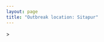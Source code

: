```yaml
---
layout: page
title: "Outbreak location: Sitapur"
---
```

<div id="mapid">
<script src="https://buda-magenta.github.io/hazard_map/load_map.js"></script>
><script>
var marker_outbreak = L.marker([27.504639, 80.829466],{"autoPan": true}).addTo(map); marker_outbreak.bindTooltip("Sitapur").openTooltip();

var circle_1 = L.circle([28.794068, 79.185930], {"pane": "markerPane", "color": "red", "fill": true, "fillOpacity": 0.2, "fillRule": "evenodd", "lineCap": "round", "lineJoin": "round", "opacity": 1.0, "radius": 441815, "stroke": true, "weight": 2}).addTo(map);
circle_1.bindTooltip("Rampur<br>rank: 1<br>hazard index: 0.110454")

var circle_2 = L.circle([27.912633, 79.746563], {"pane": "markerPane", "color": "red", "fill": true, "fillOpacity": 0.2, "fillRule": "evenodd", "lineCap": "round", "lineJoin": "round", "opacity": 1.0, "radius": 264497, "stroke": true, "weight": 2}).addTo(map);
circle_2.bindTooltip("Shahjahanpur<br>rank: 2<br>hazard index: 0.066124")

var circle_3 = L.circle([28.651718, 77.221939], {"pane": "markerPane", "color": "red", "fill": true, "fillOpacity": 0.2, "fillRule": "evenodd", "lineCap": "round", "lineJoin": "round", "opacity": 1.0, "radius": 200641, "stroke": true, "weight": 2}).addTo(map);
circle_3.bindTooltip("Delhi<br>rank: 3<br>hazard index: 0.050160")

var circle_4 = L.circle([26.460914, 80.321759], {"pane": "markerPane", "color": "red", "fill": true, "fillOpacity": 0.2, "fillRule": "evenodd", "lineCap": "round", "lineJoin": "round", "opacity": 1.0, "radius": 186128, "stroke": true, "weight": 2}).addTo(map);
circle_4.bindTooltip("Kanpur<br>rank: 4<br>hazard index: 0.046532")

var circle_5 = L.circle([26.838100, 80.934600], {"pane": "markerPane", "color": "red", "fill": true, "fillOpacity": 0.2, "fillRule": "evenodd", "lineCap": "round", "lineJoin": "round", "opacity": 1.0, "radius": 74158, "stroke": true, "weight": 2}).addTo(map);
circle_5.bindTooltip("Lucknow<br>rank: 5<br>hazard index: 0.018540")

var circle_6 = L.circle([27.109667, 81.918329], {"pane": "markerPane", "color": "red", "fill": true, "fillOpacity": 0.2, "fillRule": "evenodd", "lineCap": "round", "lineJoin": "round", "opacity": 1.0, "radius": 71921, "stroke": true, "weight": 2}).addTo(map);
circle_6.bindTooltip("Gonda<br>rank: 6<br>hazard index: 0.017980")

var circle_7 = L.circle([28.457876, 79.405571], {"pane": "markerPane", "color": "red", "fill": true, "fillOpacity": 0.2, "fillRule": "evenodd", "lineCap": "round", "lineJoin": "round", "opacity": 1.0, "radius": 38293, "stroke": true, "weight": 2}).addTo(map);
circle_7.bindTooltip("Bareilly<br>rank: 7<br>hazard index: 0.009573")

var circle_8 = L.circle([27.985060, 80.753845], {"pane": "markerPane", "color": "red", "fill": true, "fillOpacity": 0.2, "fillRule": "evenodd", "lineCap": "round", "lineJoin": "round", "opacity": 1.0, "radius": 31399, "stroke": true, "weight": 2}).addTo(map);
circle_8.bindTooltip("Lakhimpur<br>rank: 8<br>hazard index: 0.007850")

var circle_9 = L.circle([26.671329, 83.364583], {"pane": "markerPane", "color": "red", "fill": true, "fillOpacity": 0.2, "fillRule": "evenodd", "lineCap": "round", "lineJoin": "round", "opacity": 1.0, "radius": 25755, "stroke": true, "weight": 2}).addTo(map);
circle_9.bindTooltip("Gorakhpur<br>rank: 9<br>hazard index: 0.006439")

var circle_10 = L.circle([27.338577, 80.097526], {"pane": "markerPane", "color": "red", "fill": true, "fillOpacity": 0.2, "fillRule": "evenodd", "lineCap": "round", "lineJoin": "round", "opacity": 1.0, "radius": 24777, "stroke": true, "weight": 2}).addTo(map);
circle_10.bindTooltip("Hardoi<br>rank: 10<br>hazard index: 0.006194")

var circle_11 = L.circle([29.214460, 79.527918], {"pane": "markerPane", "color": "red", "fill": true, "fillOpacity": 0.2, "fillRule": "evenodd", "lineCap": "round", "lineJoin": "round", "opacity": 1.0, "radius": 19333, "stroke": true, "weight": 2}).addTo(map);
circle_11.bindTooltip("Haldwani<br>rank: 11<br>hazard index: 0.004833")

var circle_12 = L.circle([28.969640, 79.379747], {"pane": "markerPane", "color": "red", "fill": true, "fillOpacity": 0.2, "fillRule": "evenodd", "lineCap": "round", "lineJoin": "round", "opacity": 1.0, "radius": 17348, "stroke": true, "weight": 2}).addTo(map);
circle_12.bindTooltip("Rudrapur City<br>rank: 12<br>hazard index: 0.004337")

var circle_13 = L.circle([28.863842, 78.805778], {"pane": "markerPane", "color": "red", "fill": true, "fillOpacity": 0.2, "fillRule": "evenodd", "lineCap": "round", "lineJoin": "round", "opacity": 1.0, "radius": 16078, "stroke": true, "weight": 2}).addTo(map);
circle_13.bindTooltip("Moradabad<br>rank: 13<br>hazard index: 0.004020")

var circle_14 = L.circle([26.638076, 82.059024], {"pane": "markerPane", "color": "red", "fill": true, "fillOpacity": 0.2, "fillRule": "evenodd", "lineCap": "round", "lineJoin": "round", "opacity": 1.0, "radius": 12578, "stroke": true, "weight": 2}).addTo(map);
circle_14.bindTooltip("Faizabad<br>rank: 14<br>hazard index: 0.003145")

var circle_15 = L.circle([26.575504, 80.613762], {"pane": "markerPane", "color": "red", "fill": true, "fillOpacity": 0.2, "fillRule": "evenodd", "lineCap": "round", "lineJoin": "round", "opacity": 1.0, "radius": 12019, "stroke": true, "weight": 2}).addTo(map);
circle_15.bindTooltip("Unnao<br>rank: 15<br>hazard index: 0.003005")

var circle_16 = L.circle([25.531031, 78.652689], {"pane": "markerPane", "color": "red", "fill": true, "fillOpacity": 0.2, "fillRule": "evenodd", "lineCap": "round", "lineJoin": "round", "opacity": 1.0, "radius": 9457, "stroke": true, "weight": 2}).addTo(map);
circle_16.bindTooltip("Jhansi<br>rank: 16<br>hazard index: 0.002364")

var circle_17 = L.circle([25.438130, 81.833800], {"pane": "markerPane", "color": "red", "fill": true, "fillOpacity": 0.2, "fillRule": "evenodd", "lineCap": "round", "lineJoin": "round", "opacity": 1.0, "radius": 7381, "stroke": true, "weight": 2}).addTo(map);
circle_17.bindTooltip("Allahabad<br>rank: 17<br>hazard index: 0.001845")

var circle_18 = L.circle([28.495208, 80.107541], {"pane": "markerPane", "color": "red", "fill": true, "fillOpacity": 0.2, "fillRule": "evenodd", "lineCap": "round", "lineJoin": "round", "opacity": 1.0, "radius": 6853, "stroke": true, "weight": 2}).addTo(map);
circle_18.bindTooltip("Pilibhit<br>rank: 18<br>hazard index: 0.001713")

var circle_19 = L.circle([27.437194, 79.489129], {"pane": "markerPane", "color": "red", "fill": true, "fillOpacity": 0.2, "fillRule": "evenodd", "lineCap": "round", "lineJoin": "round", "opacity": 1.0, "radius": 6812, "stroke": true, "weight": 2}).addTo(map);
circle_19.bindTooltip("Farrukhabad<br>rank: 19<br>hazard index: 0.001703")

var circle_20 = L.circle([26.718324, 79.090254], {"pane": "markerPane", "color": "red", "fill": true, "fillOpacity": 0.2, "fillRule": "evenodd", "lineCap": "round", "lineJoin": "round", "opacity": 1.0, "radius": 6343, "stroke": true, "weight": 2}).addTo(map);
circle_20.bindTooltip("Etawah<br>rank: 20<br>hazard index: 0.001586")

var circle_21 = L.circle([25.843539, 80.918004], {"pane": "markerPane", "color": "red", "fill": true, "fillOpacity": 0.2, "fillRule": "evenodd", "lineCap": "round", "lineJoin": "round", "opacity": 1.0, "radius": 4787, "stroke": true, "weight": 2}).addTo(map);
circle_21.bindTooltip("Fatehpur<br>rank: 21<br>hazard index: 0.001197")

var circle_22 = L.circle([26.250000, 81.250000], {"pane": "markerPane", "color": "red", "fill": true, "fillOpacity": 0.2, "fillRule": "evenodd", "lineCap": "round", "lineJoin": "round", "opacity": 1.0, "radius": 4719, "stroke": true, "weight": 2}).addTo(map);
circle_22.bindTooltip("Rae Bareli<br>rank: 22<br>hazard index: 0.001180")

var circle_23 = L.circle([27.733696, 81.477321], {"pane": "markerPane", "color": "red", "fill": true, "fillOpacity": 0.2, "fillRule": "evenodd", "lineCap": "round", "lineJoin": "round", "opacity": 1.0, "radius": 4600, "stroke": true, "weight": 2}).addTo(map);
circle_23.bindTooltip("Bahraich<br>rank: 23<br>hazard index: 0.001150")

var circle_24 = L.circle([28.740613, 77.835426], {"pane": "markerPane", "color": "red", "fill": true, "fillOpacity": 0.2, "fillRule": "evenodd", "lineCap": "round", "lineJoin": "round", "opacity": 1.0, "radius": 4362, "stroke": true, "weight": 2}).addTo(map);
circle_24.bindTooltip("Hapur<br>rank: 24<br>hazard index: 0.001091")

var circle_25 = L.circle([26.724789, 82.793269], {"pane": "markerPane", "color": "red", "fill": true, "fillOpacity": 0.2, "fillRule": "evenodd", "lineCap": "round", "lineJoin": "round", "opacity": 1.0, "radius": 3927, "stroke": true, "weight": 2}).addTo(map);
circle_25.bindTooltip("Basti<br>rank: 25<br>hazard index: 0.000982")

var circle_26 = L.circle([26.791073, 84.560107], {"pane": "markerPane", "color": "red", "fill": true, "fillOpacity": 0.2, "fillRule": "evenodd", "lineCap": "round", "lineJoin": "round", "opacity": 1.0, "radius": 3459, "stroke": true, "weight": 2}).addTo(map);
circle_26.bindTooltip("Bettiah<br>rank: 26<br>hazard index: 0.000865")

var circle_27 = L.circle([19.075990, 72.877393], {"pane": "markerPane", "color": "red", "fill": true, "fillOpacity": 0.2, "fillRule": "evenodd", "lineCap": "round", "lineJoin": "round", "opacity": 1.0, "radius": 3444, "stroke": true, "weight": 2}).addTo(map);
circle_27.bindTooltip("Mumbai<br>rank: 27<br>hazard index: 0.000861")

var circle_28 = L.circle([25.335649, 83.007629], {"pane": "markerPane", "color": "red", "fill": true, "fillOpacity": 0.2, "fillRule": "evenodd", "lineCap": "round", "lineJoin": "round", "opacity": 1.0, "radius": 3344, "stroke": true, "weight": 2}).addTo(map);
circle_28.bindTooltip("Varanasi<br>rank: 28<br>hazard index: 0.000836")

var circle_29 = L.circle([28.923397, 78.488317], {"pane": "markerPane", "color": "red", "fill": true, "fillOpacity": 0.2, "fillRule": "evenodd", "lineCap": "round", "lineJoin": "round", "opacity": 1.0, "radius": 3259, "stroke": true, "weight": 2}).addTo(map);
circle_29.bindTooltip("Amroha<br>rank: 29<br>hazard index: 0.000815")

var circle_30 = L.circle([28.753900, 77.399900], {"pane": "markerPane", "color": "red", "fill": true, "fillOpacity": 0.2, "fillRule": "evenodd", "lineCap": "round", "lineJoin": "round", "opacity": 1.0, "radius": 3144, "stroke": true, "weight": 2}).addTo(map);
circle_30.bindTooltip("Khora<br>rank: 30<br>hazard index: 0.000786")

var circle_31 = L.circle([26.148658, 85.340013], {"pane": "markerPane", "color": "red", "fill": true, "fillOpacity": 0.2, "fillRule": "evenodd", "lineCap": "round", "lineJoin": "round", "opacity": 1.0, "radius": 3045, "stroke": true, "weight": 2}).addTo(map);
circle_31.bindTooltip("Muzaffarpur<br>rank: 31<br>hazard index: 0.000761")

var circle_32 = L.circle([28.428262, 77.002700], {"pane": "markerPane", "color": "red", "fill": true, "fillOpacity": 0.2, "fillRule": "evenodd", "lineCap": "round", "lineJoin": "round", "opacity": 1.0, "radius": 2836, "stroke": true, "weight": 2}).addTo(map);
circle_32.bindTooltip("Gurgaon<br>rank: 32<br>hazard index: 0.000709")

var circle_33 = L.circle([27.059011, 84.206464], {"pane": "markerPane", "color": "red", "fill": true, "fillOpacity": 0.2, "fillRule": "evenodd", "lineCap": "round", "lineJoin": "round", "opacity": 1.0, "radius": 2714, "stroke": true, "weight": 2}).addTo(map);
circle_33.bindTooltip("Bagaha<br>rank: 33<br>hazard index: 0.000679")

var circle_34 = L.circle([28.402979, 77.310384], {"pane": "markerPane", "color": "red", "fill": true, "fillOpacity": 0.2, "fillRule": "evenodd", "lineCap": "round", "lineJoin": "round", "opacity": 1.0, "radius": 2603, "stroke": true, "weight": 2}).addTo(map);
circle_34.bindTooltip("Faridabad<br>rank: 34<br>hazard index: 0.000651")

var circle_35 = L.circle([27.175255, 78.009816], {"pane": "markerPane", "color": "red", "fill": true, "fillOpacity": 0.2, "fillRule": "evenodd", "lineCap": "round", "lineJoin": "round", "opacity": 1.0, "radius": 2553, "stroke": true, "weight": 2}).addTo(map);
circle_35.bindTooltip("Agra<br>rank: 35<br>hazard index: 0.000638")

var circle_36 = L.circle([30.909016, 75.851601], {"pane": "markerPane", "color": "red", "fill": true, "fillOpacity": 0.2, "fillRule": "evenodd", "lineCap": "round", "lineJoin": "round", "opacity": 1.0, "radius": 2371, "stroke": true, "weight": 2}).addTo(map);
circle_36.bindTooltip("Ludhiana<br>rank: 36<br>hazard index: 0.000593")

var circle_37 = L.circle([26.083143, 86.032571], {"pane": "markerPane", "color": "red", "fill": true, "fillOpacity": 0.2, "fillRule": "evenodd", "lineCap": "round", "lineJoin": "round", "opacity": 1.0, "radius": 2222, "stroke": true, "weight": 2}).addTo(map);
circle_37.bindTooltip("Darbhanga<br>rank: 37<br>hazard index: 0.000556")

var circle_38 = L.circle([29.000653, 77.768229], {"pane": "markerPane", "color": "red", "fill": true, "fillOpacity": 0.2, "fillRule": "evenodd", "lineCap": "round", "lineJoin": "round", "opacity": 1.0, "radius": 2166, "stroke": true, "weight": 2}).addTo(map);
circle_38.bindTooltip("Meerut<br>rank: 38<br>hazard index: 0.000542")

var circle_39 = L.circle([28.901090, 76.580193], {"pane": "markerPane", "color": "red", "fill": true, "fillOpacity": 0.2, "fillRule": "evenodd", "lineCap": "round", "lineJoin": "round", "opacity": 1.0, "radius": 2064, "stroke": true, "weight": 2}).addTo(map);
circle_39.bindTooltip("Rohtak<br>rank: 39<br>hazard index: 0.000516")

var circle_40 = L.circle([30.325565, 78.043681], {"pane": "markerPane", "color": "red", "fill": true, "fillOpacity": 0.2, "fillRule": "evenodd", "lineCap": "round", "lineJoin": "round", "opacity": 1.0, "radius": 2014, "stroke": true, "weight": 2}).addTo(map);
circle_40.bindTooltip("Dehradun<br>rank: 40<br>hazard index: 0.000504")

var circle_41 = L.circle([12.979120, 77.591300], {"pane": "markerPane", "color": "red", "fill": true, "fillOpacity": 0.2, "fillRule": "evenodd", "lineCap": "round", "lineJoin": "round", "opacity": 1.0, "radius": 1812, "stroke": true, "weight": 2}).addTo(map);
circle_41.bindTooltip("Bangalore<br>rank: 41<br>hazard index: 0.000453")

var circle_42 = L.circle([25.773344, 84.784977], {"pane": "markerPane", "color": "red", "fill": true, "fillOpacity": 0.2, "fillRule": "evenodd", "lineCap": "round", "lineJoin": "round", "opacity": 1.0, "radius": 1719, "stroke": true, "weight": 2}).addTo(map);
circle_42.bindTooltip("Chapra<br>rank: 42<br>hazard index: 0.000430")

var circle_43 = L.circle([25.609324, 85.123525], {"pane": "markerPane", "color": "red", "fill": true, "fillOpacity": 0.2, "fillRule": "evenodd", "lineCap": "round", "lineJoin": "round", "opacity": 1.0, "radius": 1710, "stroke": true, "weight": 2}).addTo(map);
circle_43.bindTooltip("Patna<br>rank: 43<br>hazard index: 0.000428")

var circle_44 = L.circle([25.512719, 86.090571], {"pane": "markerPane", "color": "red", "fill": true, "fillOpacity": 0.2, "fillRule": "evenodd", "lineCap": "round", "lineJoin": "round", "opacity": 1.0, "radius": 1692, "stroke": true, "weight": 2}).addTo(map);
circle_44.bindTooltip("Begusarai<br>rank: 44<br>hazard index: 0.000423")

var circle_45 = L.circle([26.439874, 80.018000], {"pane": "markerPane", "color": "red", "fill": true, "fillOpacity": 0.2, "fillRule": "evenodd", "lineCap": "round", "lineJoin": "round", "opacity": 1.0, "radius": 1543, "stroke": true, "weight": 2}).addTo(map);
circle_45.bindTooltip("Akbarpur<br>rank: 45<br>hazard index: 0.000386")

var circle_46 = L.circle([22.541418, 88.357691], {"pane": "markerPane", "color": "red", "fill": true, "fillOpacity": 0.2, "fillRule": "evenodd", "lineCap": "round", "lineJoin": "round", "opacity": 1.0, "radius": 1529, "stroke": true, "weight": 2}).addTo(map);
circle_46.bindTooltip("Kolkata<br>rank: 46<br>hazard index: 0.000382")

var circle_47 = L.circle([25.476300, 80.339500], {"pane": "markerPane", "color": "red", "fill": true, "fillOpacity": 0.2, "fillRule": "evenodd", "lineCap": "round", "lineJoin": "round", "opacity": 1.0, "radius": 1463, "stroke": true, "weight": 2}).addTo(map);
circle_47.bindTooltip("Banda<br>rank: 47<br>hazard index: 0.000366")

var circle_48 = L.circle([27.876990, 78.137290], {"pane": "markerPane", "color": "red", "fill": true, "fillOpacity": 0.2, "fillRule": "evenodd", "lineCap": "round", "lineJoin": "round", "opacity": 1.0, "radius": 1414, "stroke": true, "weight": 2}).addTo(map);
circle_48.bindTooltip("Aligarh<br>rank: 48<br>hazard index: 0.000354")

var circle_49 = L.circle([31.634308, 74.873679], {"pane": "markerPane", "color": "red", "fill": true, "fillOpacity": 0.2, "fillRule": "evenodd", "lineCap": "round", "lineJoin": "round", "opacity": 1.0, "radius": 1395, "stroke": true, "weight": 2}).addTo(map);
circle_49.bindTooltip("Amritsar<br>rank: 49<br>hazard index: 0.000349")

var circle_50 = L.circle([29.988077, 77.508130], {"pane": "markerPane", "color": "red", "fill": true, "fillOpacity": 0.2, "fillRule": "evenodd", "lineCap": "round", "lineJoin": "round", "opacity": 1.0, "radius": 1349, "stroke": true, "weight": 2}).addTo(map);
circle_50.bindTooltip("Saharanpur<br>rank: 50<br>hazard index: 0.000337")

var circle_51 = L.circle([23.021624, 72.579707], {"pane": "markerPane", "color": "red", "fill": true, "fillOpacity": 0.2, "fillRule": "evenodd", "lineCap": "round", "lineJoin": "round", "opacity": 1.0, "radius": 1301, "stroke": true, "weight": 2}).addTo(map);
circle_51.bindTooltip("Ahmedabad<br>rank: 51<br>hazard index: 0.000325")

var circle_52 = L.circle([17.388786, 78.461065], {"pane": "markerPane", "color": "red", "fill": true, "fillOpacity": 0.2, "fillRule": "evenodd", "lineCap": "round", "lineJoin": "round", "opacity": 1.0, "radius": 1268, "stroke": true, "weight": 2}).addTo(map);
circle_52.bindTooltip("Hyderabad<br>rank: 52<br>hazard index: 0.000317")

var circle_53 = L.circle([31.292011, 75.568058], {"pane": "markerPane", "color": "red", "fill": true, "fillOpacity": 0.2, "fillRule": "evenodd", "lineCap": "round", "lineJoin": "round", "opacity": 1.0, "radius": 1266, "stroke": true, "weight": 2}).addTo(map);
circle_53.bindTooltip("Jalandhar<br>rank: 53<br>hazard index: 0.000317")

var circle_54 = L.circle([25.720581, 85.255560], {"pane": "markerPane", "color": "red", "fill": true, "fillOpacity": 0.2, "fillRule": "evenodd", "lineCap": "round", "lineJoin": "round", "opacity": 1.0, "radius": 1255, "stroke": true, "weight": 2}).addTo(map);
circle_54.bindTooltip("Hajipur<br>rank: 54<br>hazard index: 0.000314")

var circle_55 = L.circle([28.068312, 79.046073], {"pane": "markerPane", "color": "red", "fill": true, "fillOpacity": 0.2, "fillRule": "evenodd", "lineCap": "round", "lineJoin": "round", "opacity": 1.0, "radius": 1239, "stroke": true, "weight": 2}).addTo(map);
circle_55.bindTooltip("Budaun<br>rank: 55<br>hazard index: 0.000310")

var circle_56 = L.circle([29.938447, 78.145298], {"pane": "markerPane", "color": "red", "fill": true, "fillOpacity": 0.2, "fillRule": "evenodd", "lineCap": "round", "lineJoin": "round", "opacity": 1.0, "radius": 1233, "stroke": true, "weight": 2}).addTo(map);
circle_56.bindTooltip("Haridwar<br>rank: 56<br>hazard index: 0.000308")

var circle_57 = L.circle([26.915458, 75.818982], {"pane": "markerPane", "color": "red", "fill": true, "fillOpacity": 0.2, "fillRule": "evenodd", "lineCap": "round", "lineJoin": "round", "opacity": 1.0, "radius": 1231, "stroke": true, "weight": 2}).addTo(map);
circle_57.bindTooltip("Jaipur<br>rank: 57<br>hazard index: 0.000308")

var circle_58 = L.circle([27.633333, 77.583333], {"pane": "markerPane", "color": "red", "fill": true, "fillOpacity": 0.2, "fillRule": "evenodd", "lineCap": "round", "lineJoin": "round", "opacity": 1.0, "radius": 1208, "stroke": true, "weight": 2}).addTo(map);
circle_58.bindTooltip("Mathura<br>rank: 58<br>hazard index: 0.000302")

var circle_59 = L.circle([25.832642, 86.614893], {"pane": "markerPane", "color": "red", "fill": true, "fillOpacity": 0.2, "fillRule": "evenodd", "lineCap": "round", "lineJoin": "round", "opacity": 1.0, "radius": 1189, "stroke": true, "weight": 2}).addTo(map);
circle_59.bindTooltip("Saharsa<br>rank: 59<br>hazard index: 0.000297")

var circle_60 = L.circle([26.669512, 84.957411], {"pane": "markerPane", "color": "red", "fill": true, "fillOpacity": 0.2, "fillRule": "evenodd", "lineCap": "round", "lineJoin": "round", "opacity": 1.0, "radius": 1170, "stroke": true, "weight": 2}).addTo(map);
circle_60.bindTooltip("Motihari<br>rank: 60<br>hazard index: 0.000293")

var circle_61 = L.circle([27.209822, 79.048137], {"pane": "markerPane", "color": "red", "fill": true, "fillOpacity": 0.2, "fillRule": "evenodd", "lineCap": "round", "lineJoin": "round", "opacity": 1.0, "radius": 1153, "stroke": true, "weight": 2}).addTo(map);
circle_61.bindTooltip("Mainpuri<br>rank: 61<br>hazard index: 0.000288")

var circle_62 = L.circle([29.003314, 77.016732], {"pane": "markerPane", "color": "red", "fill": true, "fillOpacity": 0.2, "fillRule": "evenodd", "lineCap": "round", "lineJoin": "round", "opacity": 1.0, "radius": 1152, "stroke": true, "weight": 2}).addTo(map);
circle_62.bindTooltip("Sonipat<br>rank: 62<br>hazard index: 0.000288")

var circle_63 = L.circle([26.131004, 84.391257], {"pane": "markerPane", "color": "red", "fill": true, "fillOpacity": 0.2, "fillRule": "evenodd", "lineCap": "round", "lineJoin": "round", "opacity": 1.0, "radius": 1146, "stroke": true, "weight": 2}).addTo(map);
circle_63.bindTooltip("Siwan<br>rank: 63<br>hazard index: 0.000287")

var circle_64 = L.circle([28.733400, 77.298600], {"pane": "markerPane", "color": "red", "fill": true, "fillOpacity": 0.2, "fillRule": "evenodd", "lineCap": "round", "lineJoin": "round", "opacity": 1.0, "radius": 1145, "stroke": true, "weight": 2}).addTo(map);
circle_64.bindTooltip("Loni<br>rank: 64<br>hazard index: 0.000286")

var circle_65 = L.circle([13.083694, 80.270186], {"pane": "markerPane", "color": "red", "fill": true, "fillOpacity": 0.2, "fillRule": "evenodd", "lineCap": "round", "lineJoin": "round", "opacity": 1.0, "radius": 1105, "stroke": true, "weight": 2}).addTo(map);
circle_65.bindTooltip("Chennai<br>rank: 65<br>hazard index: 0.000276")

var circle_66 = L.circle([18.521428, 73.854454], {"pane": "markerPane", "color": "red", "fill": true, "fillOpacity": 0.2, "fillRule": "evenodd", "lineCap": "round", "lineJoin": "round", "opacity": 1.0, "radius": 1078, "stroke": true, "weight": 2}).addTo(map);
circle_66.bindTooltip("Pune<br>rank: 66<br>hazard index: 0.000270")

var circle_67 = L.circle([30.733442, 76.779714], {"pane": "markerPane", "color": "red", "fill": true, "fillOpacity": 0.2, "fillRule": "evenodd", "lineCap": "round", "lineJoin": "round", "opacity": 1.0, "radius": 1069, "stroke": true, "weight": 2}).addTo(map);
circle_67.bindTooltip("Chandigarh<br>rank: 67<br>hazard index: 0.000267")

var circle_68 = L.circle([29.211757, 78.961731], {"pane": "markerPane", "color": "red", "fill": true, "fillOpacity": 0.2, "fillRule": "evenodd", "lineCap": "round", "lineJoin": "round", "opacity": 1.0, "radius": 1063, "stroke": true, "weight": 2}).addTo(map);
circle_68.bindTooltip("Kashipur<br>rank: 68<br>hazard index: 0.000266")

var circle_69 = L.circle([26.423847, 83.762732], {"pane": "markerPane", "color": "red", "fill": true, "fillOpacity": 0.2, "fillRule": "evenodd", "lineCap": "round", "lineJoin": "round", "opacity": 1.0, "radius": 1028, "stroke": true, "weight": 2}).addTo(map);
circle_69.bindTooltip("Deoria<br>rank: 69<br>hazard index: 0.000257")

var circle_70 = L.circle([25.603508, 83.507454], {"pane": "markerPane", "color": "red", "fill": true, "fillOpacity": 0.2, "fillRule": "evenodd", "lineCap": "round", "lineJoin": "round", "opacity": 1.0, "radius": 1003, "stroke": true, "weight": 2}).addTo(map);
circle_70.bindTooltip("Ghazipur<br>rank: 70<br>hazard index: 0.000251")

var circle_71 = L.circle([24.700385, 78.518668], {"pane": "markerPane", "color": "red", "fill": true, "fillOpacity": 0.2, "fillRule": "evenodd", "lineCap": "round", "lineJoin": "round", "opacity": 1.0, "radius": 1003, "stroke": true, "weight": 2}).addTo(map);
circle_71.bindTooltip("Lalitpur<br>rank: 71<br>hazard index: 0.000251")

var circle_72 = L.circle([27.177366, 78.389912], {"pane": "markerPane", "color": "red", "fill": true, "fillOpacity": 0.2, "fillRule": "evenodd", "lineCap": "round", "lineJoin": "round", "opacity": 1.0, "radius": 979, "stroke": true, "weight": 2}).addTo(map);
circle_72.bindTooltip("Firozabad<br>rank: 72<br>hazard index: 0.000245")

var circle_73 = L.circle([25.954628, 83.647350], {"pane": "markerPane", "color": "red", "fill": true, "fillOpacity": 0.2, "fillRule": "evenodd", "lineCap": "round", "lineJoin": "round", "opacity": 1.0, "radius": 942, "stroke": true, "weight": 2}).addTo(map);
circle_73.bindTooltip("Maunath Bhanjan<br>rank: 73<br>hazard index: 0.000236")

var circle_74 = L.circle([28.660965, 76.834676], {"pane": "markerPane", "color": "red", "fill": true, "fillOpacity": 0.2, "fillRule": "evenodd", "lineCap": "round", "lineJoin": "round", "opacity": 1.0, "radius": 910, "stroke": true, "weight": 2}).addTo(map);
circle_74.bindTooltip("Bahadurgarh<br>rank: 74<br>hazard index: 0.000228")

var circle_75 = L.circle([29.391275, 76.977167], {"pane": "markerPane", "color": "red", "fill": true, "fillOpacity": 0.2, "fillRule": "evenodd", "lineCap": "round", "lineJoin": "round", "opacity": 1.0, "radius": 842, "stroke": true, "weight": 2}).addTo(map);
circle_75.bindTooltip("Panipat<br>rank: 75<br>hazard index: 0.000211")

var circle_76 = L.circle([28.570784, 77.327107], {"pane": "markerPane", "color": "red", "fill": true, "fillOpacity": 0.2, "fillRule": "evenodd", "lineCap": "round", "lineJoin": "round", "opacity": 1.0, "radius": 770, "stroke": true, "weight": 2}).addTo(map);
circle_76.bindTooltip("Noida<br>rank: 76<br>hazard index: 0.000193")

var circle_77 = L.circle([26.716413, 88.430992], {"pane": "markerPane", "color": "red", "fill": true, "fillOpacity": 0.2, "fillRule": "evenodd", "lineCap": "round", "lineJoin": "round", "opacity": 1.0, "radius": 738, "stroke": true, "weight": 2}).addTo(map);
circle_77.bindTooltip("Siliguri<br>rank: 77<br>hazard index: 0.000185")

var circle_78 = L.circle([26.242511, 82.296169], {"pane": "markerPane", "color": "red", "fill": true, "fillOpacity": 0.2, "fillRule": "evenodd", "lineCap": "round", "lineJoin": "round", "opacity": 1.0, "radius": 719, "stroke": true, "weight": 2}).addTo(map);
circle_78.bindTooltip("Sultanpur<br>rank: 78<br>hazard index: 0.000180")

var circle_79 = L.circle([27.883846, 78.634890], {"pane": "markerPane", "color": "red", "fill": true, "fillOpacity": 0.2, "fillRule": "evenodd", "lineCap": "round", "lineJoin": "round", "opacity": 1.0, "radius": 702, "stroke": true, "weight": 2}).addTo(map);
circle_79.bindTooltip("Kasganj<br>rank: 79<br>hazard index: 0.000176")

var circle_80 = L.circle([29.301826, 76.338471], {"pane": "markerPane", "color": "red", "fill": true, "fillOpacity": 0.2, "fillRule": "evenodd", "lineCap": "round", "lineJoin": "round", "opacity": 1.0, "radius": 653, "stroke": true, "weight": 2}).addTo(map);
circle_80.bindTooltip("Jind<br>rank: 80<br>hazard index: 0.000163")

var circle_81 = L.circle([15.398403, 73.812918], {"pane": "markerPane", "color": "red", "fill": true, "fillOpacity": 0.2, "fillRule": "evenodd", "lineCap": "round", "lineJoin": "round", "opacity": 1.0, "radius": 643, "stroke": true, "weight": 2}).addTo(map);
circle_81.bindTooltip("Vasco Da Gama<br>rank: 81<br>hazard index: 0.000161")

var circle_82 = L.circle([26.180598, 91.753943], {"pane": "markerPane", "color": "red", "fill": true, "fillOpacity": 0.2, "fillRule": "evenodd", "lineCap": "round", "lineJoin": "round", "opacity": 1.0, "radius": 632, "stroke": true, "weight": 2}).addTo(map);
circle_82.bindTooltip("Guwahati<br>rank: 82<br>hazard index: 0.000158")

var circle_83 = L.circle([29.448006, 77.740685], {"pane": "markerPane", "color": "red", "fill": true, "fillOpacity": 0.2, "fillRule": "evenodd", "lineCap": "round", "lineJoin": "round", "opacity": 1.0, "radius": 623, "stroke": true, "weight": 2}).addTo(map);
circle_83.bindTooltip("Muzaffarnagar<br>rank: 83<br>hazard index: 0.000156")

var circle_84 = L.circle([29.680327, 76.989625], {"pane": "markerPane", "color": "red", "fill": true, "fillOpacity": 0.2, "fillRule": "evenodd", "lineCap": "round", "lineJoin": "round", "opacity": 1.0, "radius": 579, "stroke": true, "weight": 2}).addTo(map);
circle_84.bindTooltip("Karnal<br>rank: 84<br>hazard index: 0.000145")

var circle_85 = L.circle([34.074744, 74.820444], {"pane": "markerPane", "color": "red", "fill": true, "fillOpacity": 0.2, "fillRule": "evenodd", "lineCap": "round", "lineJoin": "round", "opacity": 1.0, "radius": 563, "stroke": true, "weight": 2}).addTo(map);
circle_85.bindTooltip("Srinagar<br>rank: 85<br>hazard index: 0.000141")

var circle_86 = L.circle([23.258486, 77.401989], {"pane": "markerPane", "color": "red", "fill": true, "fillOpacity": 0.2, "fillRule": "evenodd", "lineCap": "round", "lineJoin": "round", "opacity": 1.0, "radius": 559, "stroke": true, "weight": 2}).addTo(map);
circle_86.bindTooltip("Bhopal<br>rank: 86<br>hazard index: 0.000140")

var circle_87 = L.circle([21.149813, 79.082056], {"pane": "markerPane", "color": "red", "fill": true, "fillOpacity": 0.2, "fillRule": "evenodd", "lineCap": "round", "lineJoin": "round", "opacity": 1.0, "radius": 524, "stroke": true, "weight": 2}).addTo(map);
circle_87.bindTooltip("Nagpur<br>rank: 87<br>hazard index: 0.000131")

var circle_88 = L.circle([20.266777, 85.843559], {"pane": "markerPane", "color": "red", "fill": true, "fillOpacity": 0.2, "fillRule": "evenodd", "lineCap": "round", "lineJoin": "round", "opacity": 1.0, "radius": 510, "stroke": true, "weight": 2}).addTo(map);
circle_88.bindTooltip("Bhubaneswar<br>rank: 88<br>hazard index: 0.000128")

var circle_89 = L.circle([32.718561, 74.858092], {"pane": "markerPane", "color": "red", "fill": true, "fillOpacity": 0.2, "fillRule": "evenodd", "lineCap": "round", "lineJoin": "round", "opacity": 1.0, "radius": 497, "stroke": true, "weight": 2}).addTo(map);
circle_89.bindTooltip("Jammu<br>rank: 89<br>hazard index: 0.000124")

var circle_90 = L.circle([23.370035, 85.325013], {"pane": "markerPane", "color": "red", "fill": true, "fillOpacity": 0.2, "fillRule": "evenodd", "lineCap": "round", "lineJoin": "round", "opacity": 1.0, "radius": 464, "stroke": true, "weight": 2}).addTo(map);
circle_90.bindTooltip("Ranchi<br>rank: 90<br>hazard index: 0.000116")

var circle_91 = L.circle([30.179115, 75.047102], {"pane": "markerPane", "color": "red", "fill": true, "fillOpacity": 0.2, "fillRule": "evenodd", "lineCap": "round", "lineJoin": "round", "opacity": 1.0, "radius": 411, "stroke": true, "weight": 2}).addTo(map);
circle_91.bindTooltip("Bathinda<br>rank: 91<br>hazard index: 0.000103")

var circle_92 = L.circle([26.698885, 88.320030], {"pane": "markerPane", "color": "red", "fill": true, "fillOpacity": 0.2, "fillRule": "evenodd", "lineCap": "round", "lineJoin": "round", "opacity": 1.0, "radius": 409, "stroke": true, "weight": 2}).addTo(map);
circle_92.bindTooltip("Bagdogra<br>rank: 92<br>hazard index: 0.000102")

var circle_93 = L.circle([22.720362, 75.868200], {"pane": "markerPane", "color": "red", "fill": true, "fillOpacity": 0.2, "fillRule": "evenodd", "lineCap": "round", "lineJoin": "round", "opacity": 1.0, "radius": 387, "stroke": true, "weight": 2}).addTo(map);
circle_93.bindTooltip("Indore<br>rank: 93<br>hazard index: 0.000097")

var circle_94 = L.circle([21.170200, 72.831100], {"pane": "markerPane", "color": "red", "fill": true, "fillOpacity": 0.2, "fillRule": "evenodd", "lineCap": "round", "lineJoin": "round", "opacity": 1.0, "radius": 387, "stroke": true, "weight": 2}).addTo(map);
circle_94.bindTooltip("Surat<br>rank: 94<br>hazard index: 0.000097")

var circle_95 = L.circle([28.195647, 76.616518], {"pane": "markerPane", "color": "red", "fill": true, "fillOpacity": 0.2, "fillRule": "evenodd", "lineCap": "round", "lineJoin": "round", "opacity": 1.0, "radius": 386, "stroke": true, "weight": 2}).addTo(map);
circle_95.bindTooltip("Rewari<br>rank: 95<br>hazard index: 0.000097")

var circle_96 = L.circle([28.793170, 76.139128], {"pane": "markerPane", "color": "red", "fill": true, "fillOpacity": 0.2, "fillRule": "evenodd", "lineCap": "round", "lineJoin": "round", "opacity": 1.0, "radius": 381, "stroke": true, "weight": 2}).addTo(map);
circle_96.bindTooltip("Bhiwani<br>rank: 96<br>hazard index: 0.000095")

var circle_97 = L.circle([30.209087, 76.339872], {"pane": "markerPane", "color": "red", "fill": true, "fillOpacity": 0.2, "fillRule": "evenodd", "lineCap": "round", "lineJoin": "round", "opacity": 1.0, "radius": 371, "stroke": true, "weight": 2}).addTo(map);
circle_97.bindTooltip("Patiala<br>rank: 97<br>hazard index: 0.000093")

var circle_98 = L.circle([29.168807, 75.746110], {"pane": "markerPane", "color": "red", "fill": true, "fillOpacity": 0.2, "fillRule": "evenodd", "lineCap": "round", "lineJoin": "round", "opacity": 1.0, "radius": 361, "stroke": true, "weight": 2}).addTo(map);
circle_98.bindTooltip("Hisar<br>rank: 98<br>hazard index: 0.000090")

var circle_99 = L.circle([26.203725, 78.157363], {"pane": "markerPane", "color": "red", "fill": true, "fillOpacity": 0.2, "fillRule": "evenodd", "lineCap": "round", "lineJoin": "round", "opacity": 1.0, "radius": 360, "stroke": true, "weight": 2}).addTo(map);
circle_99.bindTooltip("Gwalior<br>rank: 99<br>hazard index: 0.000090")

var circle_100 = L.circle([9.931308, 76.267414], {"pane": "markerPane", "color": "red", "fill": true, "fillOpacity": 0.2, "fillRule": "evenodd", "lineCap": "round", "lineJoin": "round", "opacity": 1.0, "radius": 334, "stroke": true, "weight": 2}).addTo(map);
circle_100.bindTooltip("Kochi<br>rank: 100<br>hazard index: 0.000084")
</script>
</div>